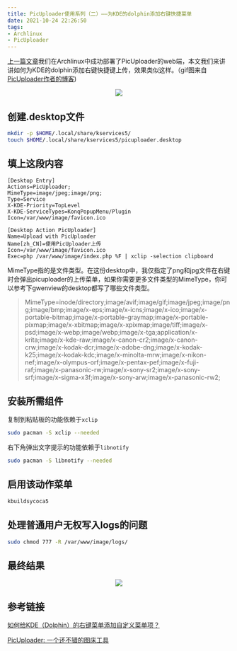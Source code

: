 ```yaml
---
title: PicUploader使用系列（二）——为KDE的dolphin添加右键快捷菜单
date: 2021-10-24 22:26:50
tags:
- Archlinux
- PicUploader
---
```


[上一篇文章](/2021/10/21/picuploader-on-archlinux-with-caddy/)我们在Archlinux中成功部署了PicUploader的web端，本文我们来讲讲如何为KDE的dolphin添加右键快捷键上传，效果类似这样。（gif图来自[PicUploader作者的博客](https://www.xiebruce.top/17.html))

<center><img src="https://img.xiebruce.top/2018/09/11/f4859eda8832f814486fc00df971e3cc.gif" width = "" height = ""></center>

## 创建.desktop文件

```bash
mkdir -p $HOME/.local/share/kservices5/
touch $HOME/.local/share/kservices5/picuploader.desktop
```

## 填上这段内容

```
[Desktop Entry]
Actions=PicUploader;
MimeType=image/jpeg;image/png;
Type=Service
X-KDE-Priority=TopLevel
X-KDE-ServiceTypes=KonqPopupMenu/Plugin
Icon=/var/www/image/favicon.ico

[Desktop Action PicUploader]
Name=Upload with PicUploader
Name[zh_CN]=使用PicUploader上传
Icon=/var/www/image/favicon.ico
Exec=php /var/www/image/index.php %F | xclip -selection clipboard
```

MimeType指的是文件类型。在这份desktop中，我仅指定了png和jpg文件在右键时会弹出picuploader的上传菜单，如果你需要更多文件类型的MimeType，你可以参考下gwenview的desktop都写了哪些文件类型。

> MimeType=inode/directory;image/avif;image/gif;image/jpeg;image/png;image/bmp;image/x-eps;image/x-icns;image/x-ico;image/x-portable-bitmap;image/x-portable-graymap;image/x-portable-pixmap;image/x-xbitmap;image/x-xpixmap;image/tiff;image/x-psd;image/x-webp;image/webp;image/x-tga;application/x-krita;image/x-kde-raw;image/x-canon-cr2;image/x-canon-crw;image/x-kodak-dcr;image/x-adobe-dng;image/x-kodak-k25;image/x-kodak-kdc;image/x-minolta-mrw;image/x-nikon-nef;image/x-olympus-orf;image/x-pentax-pef;image/x-fuji-raf;image/x-panasonic-rw;image/x-sony-sr2;image/x-sony-srf;image/x-sigma-x3f;image/x-sony-arw;image/x-panasonic-rw2;

## 安装所需组件

复制到粘贴板的功能依赖于`xclip`

```bash
sudo pacman -S xclip --needed
```

右下角弹出文字提示的功能依赖于`libnotify`

```bash
sudo pacman -S libnotify --needed
```

## 启用该动作菜单

```bash
kbuildsycoca5
```

## 处理普通用户无权写入logs的问题

```bash
sudo chmod 777 -R /var/www/image/logs/
```

## 最终结果

<center><img src="https://res.cloudinary.com/zhullyb/image/upload/v1/2021/10/24/08fb431459a372138382be4deee5f8bc.gif" width = "" height = ""></center>

## 参考链接

[如何给KDE（Dolphin）的右键菜单添加自定义菜单项？](https://www.peterzhang.top/posts/80.html)

[PicUploader: 一个还不错的图床工具](https://www.xiebruce.top/17.html)
